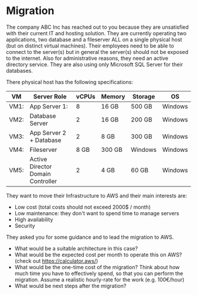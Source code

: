 # Migration

The company ABC Inc has reached out to you because they are unsatisfied with their current IT and hosting solution. They are currently operating two applications, two database and a fileserver ALL on a single physical host (but on distinct virtual machines). Their employees need to be able to connect to the server(s) but in general the server(s) should not be exposed to the internet. Also for administrative reasons, they need an active directory service. They are also using only Microsoft SQL Server for their databases.

There physical host has the following specifications:

| VM   | Server Role                       | vCPUs | Memory | Storage | OS      |
| ---- | --------------------------------- | ----- | ------ | ------- | ------- |
| VM1: | App Server 1:                     | 8     | 16 GB  | 500 GB  | Windows |
| VM2: | Database Server                   | 2     | 16 GB  | 200 GB  | Windows |
| VM3: | App Server 2 + Database           | 2     | 8 GB   | 300 GB  | Windows |
| VM4: | Fileserver                        | 8 GB  | 300 GB | Windows | Windows |
| VM5: | Active Director Domain Controller | 2     | 4 GB   | 60 GB   | Windows |


They want to move their Infrastructure to AWS and their main interests are:

- Low cost (total costs should not exceed 2000$ / month)
- Low maintenance: they don't want to spend time to manage servers
- High availability
- Security

They asked you for some guidance and to lead the migration to AWS.

- What would be a suitable architecture in this case?
- What would be the expected cost per month to operate this on AWS? (check out https://calculator.aws/)
- What would be the one-time cost of the migration? Think about how much time you have to effectively spend, so that you can perform the migration. Assume a realistic hourly-rate for the work (e.g. 100€/hour)
- What would be next steps after the migration?
  